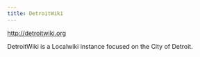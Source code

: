 ```yaml
---
title: DetroitWiki
---
```

http://detroitwiki.org

DetroitWiki is a Localwiki instance focused on the City of Detroit.
